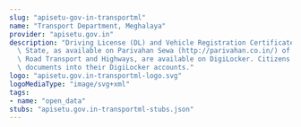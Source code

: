 ```yaml
---
slug: "apisetu-gov-in-transportml"
name: "Transport Department, Meghalaya"
provider: "apisetu.gov.in"
description: "Driving License (DL) and Vehicle Registration Certificate (RC) of the\
  \ State, as available on Parivahan Sewa (http://parivahan.co.in/) of Ministry of\
  \ Road Transport and Highways, are available on DigiLocker. Citizens can pull these\
  \ documents into their DigiLocker accounts."
logo: "apisetu.gov.in-transportml-logo.svg"
logoMediaType: "image/svg+xml"
tags:
- name: "open_data"
stubs: "apisetu.gov.in-transportml-stubs.json"
---
```

